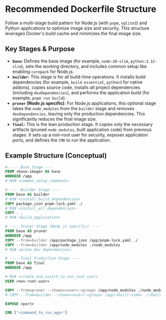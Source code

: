 # Recommended Dockerfile Structure

Follow a multi-stage build pattern for Node.js (with `pnpm`, `sqlite3`) and Python applications to optimize image size and security. This structure leverages Docker's build cache and minimizes the final image size.

## Key Stages & Purpose

- **`base`:** Defines the base image (for example, `node:20-slim`, `python:3.12-slim`), sets the working directory, and includes common setup like enabling `corepack` for Node.js.
- **`builder`:** This stage is for all build-time operations. It installs build dependencies (for example, `build-essential`, `python3` for native addons), copies source code, installs _all_ project dependencies (including `devDependencies`), and performs the application build (for example, `pnpm run build`).
- **`pruner` (Node.js specific):** For Node.js applications, this optional stage takes the `node_modules` from the `builder` stage and removes `devDependencies`, leaving only the production dependencies. This significantly reduces the final image size.
- **`final`:** This is the lean production stage. It copies only the necessary artifacts (pruned `node_modules`, built application code) from previous stages. It sets up a non-root user for security, exposes application ports, and defines the `CMD` to run the application.

## Example Structure (Conceptual)

```dockerfile
# ---- Base Stage ----
FROM <base-image> AS base
WORKDIR /app
# RUN <common_setup_commands>

# ---- Builder Stage ----
FROM base AS builder
# RUN <install_build_dependencies>
COPY package.json pnpm-lock.yaml ./
# RUN <install_all_dependencies>
COPY . .
# RUN <build_application>

# ---- Pruner Stage (Node.js specific) ----
FROM base AS pruner
WORKDIR /app
COPY --from=builder /app/package.json /app/pnpm-lock.yaml ./
COPY --from=builder /app/node_modules ./node_modules
# RUN <prune_dev_dependencies>

# ---- Final Production Stage ----
FROM base AS final
WORKDIR /app

# RUN <create_and_switch_to_non_root_user>
USER <non-root-user>

COPY --from=pruner --chown=<user>:<group> /app/node_modules ./node_modules # For Node.js
# COPY --from=builder --chown=<user>:<group> /app/<built-code> ./<built-code>

EXPOSE <port>

CMD ["<command_to_run_app>"]
```
